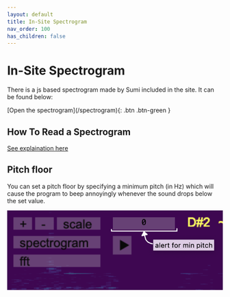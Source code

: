 ```yaml
---
layout: default
title: In-Site Spectrogram
nav_order: 100
has_children: false
---
```

# In-Site Spectrogram
There is a js based spectrogram made by Sumi included in the site. It can be found below:

<span class="fs-8">
[Open the spectrogram](/spectrogram){: .btn .btn-green }
</span>

## How To Read a Spectrogram
[See explaination here](https://sumianvoice.github.io/wiki/pages/other-resources/spectrograms.html)


## Pitch floor
You can set a pitch floor by specifying a minimum pitch (in Hz) which will cause the program to beep annoyingly whenever the sound drops below the set value.

![Pitch Floor Setting](/img/pitch_floor.png)
